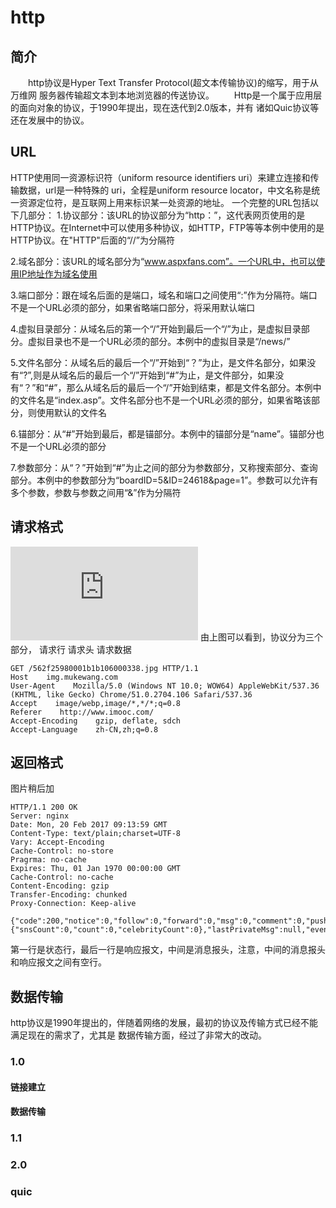 # http
## 简介
&emsp;&emsp;http协议是Hyper Text Transfer Protocol(超文本传输协议)的缩写，用于从万维网
服务器传输超文本到本地浏览器的传送协议。
&emsp;&emsp;Http是一个属于应用层的面向对象的协议，于1990年提出，现在迭代到2.0版本，并有
诸如Quic协议等还在发展中的协议。
## URL
HTTP使用同一资源标识符（uniform resource identifiers uri）来建立连接和传输数据，url是一种特殊的
uri，全程是uniform resource locator，中文名称是统一资源定位符，是互联网上用来标识某一处资源的地址。
一个完整的URL包括以下几部分：
1.协议部分：该URL的协议部分为“http：”，这代表网页使用的是HTTP协议。在Internet中可以使用多种协议，如HTTP，FTP等等本例中使用的是HTTP协议。在"HTTP"后面的“//”为分隔符

2.域名部分：该URL的域名部分为“www.aspxfans.com”。一个URL中，也可以使用IP地址作为域名使用

3.端口部分：跟在域名后面的是端口，域名和端口之间使用“:”作为分隔符。端口不是一个URL必须的部分，如果省略端口部分，将采用默认端口

4.虚拟目录部分：从域名后的第一个“/”开始到最后一个“/”为止，是虚拟目录部分。虚拟目录也不是一个URL必须的部分。本例中的虚拟目录是“/news/”

5.文件名部分：从域名后的最后一个“/”开始到“？”为止，是文件名部分，如果没有“?”,则是从域名后的最后一个“/”开始到“#”为止，是文件部分，如果没有“？”和“#”，那么从域名后的最后一个“/”开始到结束，都是文件名部分。本例中的文件名是“index.asp”。文件名部分也不是一个URL必须的部分，如果省略该部分，则使用默认的文件名

6.锚部分：从“#”开始到最后，都是锚部分。本例中的锚部分是“name”。锚部分也不是一个URL必须的部分

7.参数部分：从“？”开始到“#”为止之间的部分为参数部分，又称搜索部分、查询部分。本例中的参数部分为“boardID=5&ID=24618&page=1”。参数可以允许有多个参数，参数与参数之间用“&”作为分隔符

## 请求格式
![http请求格式](https://github.com/whodarewin/knowledge_hierarchy/blob/master/high_performance/agreement/http_request.md)
由上图可以看到，协议分为三个部分，
请求行
请求头
请求数据

    GET /562f25980001b1b106000338.jpg HTTP/1.1
    Host    img.mukewang.com
    User-Agent    Mozilla/5.0 (Windows NT 10.0; WOW64) AppleWebKit/537.36 (KHTML, like Gecko) Chrome/51.0.2704.106 Safari/537.36
    Accept    image/webp,image/*,*/*;q=0.8
    Referer    http://www.imooc.com/
    Accept-Encoding    gzip, deflate, sdch
    Accept-Language    zh-CN,zh;q=0.8

## 返回格式
图片稍后加

    HTTP/1.1 200 OK
    Server: nginx
    Date: Mon, 20 Feb 2017 09:13:59 GMT
    Content-Type: text/plain;charset=UTF-8
    Vary: Accept-Encoding
    Cache-Control: no-store
    Pragrma: no-cache
    Expires: Thu, 01 Jan 1970 00:00:00 GMT
    Cache-Control: no-cache
    Content-Encoding: gzip
    Transfer-Encoding: chunked
    Proxy-Connection: Keep-alive

    {"code":200,"notice":0,"follow":0,"forward":0,"msg":0,"comment":0,"pushMsg":null,"friend":{"snsCount":0,"count":0,"celebrityCount":0},"lastPrivateMsg":null,"event":0,"newProgramCount":0,"createDJRadioCount":0,"newTheme":true}

第一行是状态行，最后一行是响应报文，中间是消息报头，注意，中间的消息报头和响应报文之间有空行。

## 数据传输
http协议是1990年提出的，伴随着网络的发展，最初的协议及传输方式已经不能满足现在的需求了，尤其是
数据传输方面，经过了非常大的改动。
### 1.0
#### 链接建立
#### 数据传输
### 1.1
### 2.0
### quic